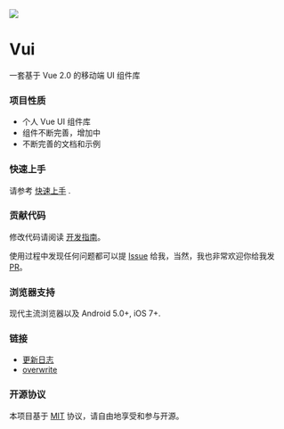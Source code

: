 <div class="vui-intro">
  <div class="vui-intro__logo" >
    <img src="//raw.githubusercontent.com/xuqiang521/vui/master/src/assets/logo.png">
  </div>
  <h1 class="vui-intro__title">Vui</h1>
  <p class="vui-intro__subtitle">一套基于 Vue 2.0 的移动端 UI 组件库</p>
</div>
 
### 项目性质

* 个人 Vue UI 组件库
* 组件不断完善，增加中
* 不断完善的文档和示例

### 快速上手

请参考 [快速上手](https://brickies.github.io/vui/#/component/quickstart) .

### 贡献代码

修改代码请阅读 [开发指南](https://github.com/Brickies/vui/blob/dev/.github/CONTRIBUTING.md)。

使用过程中发现任何问题都可以提 [Issue](https://github.com/Brickies/vui/issues) 给我，当然，我也非常欢迎你给我发 [PR](https://github.com/Brickies/vui/pulls)。

### 浏览器支持

现代主流浏览器以及 Android 5.0+, iOS 7+.

### 链接

* [更新日志](https://github.com/Brickies/vui/blob/dev/CHANGELOG.md)
* [overwrite](https://github.com/xuqiang521/overwrite)

### 开源协议

本项目基于 [MIT](https://zh.wikipedia.org/wiki/MIT%E8%A8%B1%E5%8F%AF%E8%AD%89) 协议，请自由地享受和参与开源。

